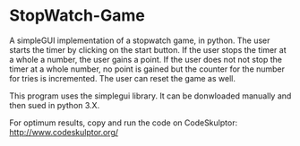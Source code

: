 # StopWatch-Game

A simpleGUI implementation of a stopwatch game, in python. The user starts the timer by clicking on the start button. If the user stops the timer at a whole a number, the user gains a point. If the user does not not stop the timer at a whole number, no point is gained but the counter for the number for tries is incremented. The user can reset the game as well.

This program uses the simplegui library. It can be donwloaded manually and then sued in python 3.X.

For optimum results, copy and run the code on CodeSkulptor: http://www.codeskulptor.org/
